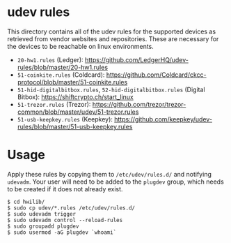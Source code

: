 # udev rules

This directory contains all of the udev rules for the supported devices as retrieved from vendor websites and repositories.
These are necessary for the devices to be reachable on linux environments.

- `20-hw1.rules` (Ledger): https://github.com/LedgerHQ/udev-rules/blob/master/20-hw1.rules
- `51-coinkite.rules` (Coldcard): https://github.com/Coldcard/ckcc-protocol/blob/master/51-coinkite.rules
- `51-hid-digitalbitbox.rules`, `52-hid-digitalbitbox.rules` (Digital Bitbox): https://shiftcrypto.ch/start_linux
- `51-trezor.rules` (Trezor): https://github.com/trezor/trezor-common/blob/master/udev/51-trezor.rules
- `51-usb-keepkey.rules` (Keepkey): https://github.com/keepkey/udev-rules/blob/master/51-usb-keepkey.rules

# Usage

Apply these rules by copying them to `/etc/udev/rules.d/` and notifying `udevadm`.
Your user will need to be added to the `plugdev` group, which needs to be created if it does not already exist.

```
$ cd hwilib/
$ sudo cp udev/*.rules /etc/udev/rules.d/
$ sudo udevadm trigger
$ sudo udevadm control --reload-rules
$ sudo groupadd plugdev
$ sudo usermod -aG plugdev `whoami`
```

